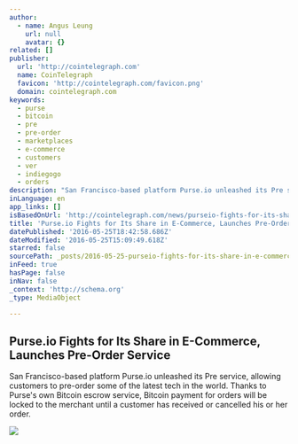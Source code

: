 ```yaml
---
author:
  - name: Angus Leung
    url: null
    avatar: {}
related: []
publisher:
  url: 'http://cointelegraph.com'
  name: CoinTelegraph
  favicon: 'http://cointelegraph.com/favicon.png'
  domain: cointelegraph.com
keywords:
  - purse
  - bitcoin
  - pre
  - pre-order
  - marketplaces
  - e-commerce
  - customers
  - ver
  - indiegogo
  - orders
description: "San Francisco-based platform Purse.io unleashed its Pre service, allowing customers to pre-order some of the latest tech in the world. Thanks to Purse's own Bitcoin escrow service, Bitcoin payment for orders will be locked to the merchant until a customer has received or cancelled his or her order."
inLanguage: en
app_links: []
isBasedOnUrl: 'http://cointelegraph.com/news/purseio-fights-for-its-share-in-e-commerce-launches-pre-order-service'
title: 'Purse.io Fights for Its Share in E-Commerce, Launches Pre-Order Service'
datePublished: '2016-05-25T18:42:58.686Z'
dateModified: '2016-05-25T15:09:49.618Z'
starred: false
sourcePath: _posts/2016-05-25-purseio-fights-for-its-share-in-e-commerce-launches-pre-or.md
inFeed: true
hasPage: false
inNav: false
_context: 'http://schema.org'
_type: MediaObject

---
```

<article style=""><h1>Purse.io Fights for Its Share in E-Commerce, Launches Pre-Order Service</h1><p>San Francisco-based platform Purse.io unleashed its Pre service, allowing customers to pre-order some of the latest tech in the world. Thanks to Purse's own Bitcoin escrow service, Bitcoin payment for orders will be locked to the merchant until a customer has received or cancelled his or her order.</p><img src="http://cointelegraph.com/images/725_aHR0cDovL2NvaW50ZWxlZ3JhcGguY29tL3N0b3JhZ2UvdXBsb2Fkcy92aWV3L2IxZmM5NTc2MmYwY2I3NGI0MmQ3ZjNhMzk4MTM4MGRmLnBuZw==.jpg" /></article>